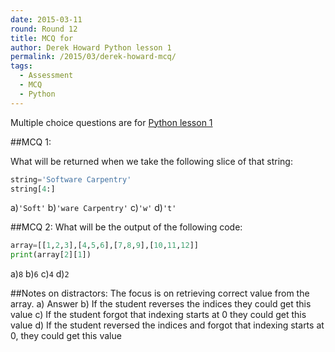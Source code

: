 ```yaml
---
date: 2015-03-11
round: Round 12
title: MCQ for 
author: Derek Howard Python lesson 1
permalink: /2015/03/derek-howard-mcq/
tags:
  - Assessment
  - MCQ
  - Python  
---
```


Multiple choice questions are for [Python lesson 1](http://swcarpentry.github.io/python-novice-inflammation/01-numpy.html) 

##MCQ 1:

What will be returned when we take the following slice of that string:
```python
string='Software Carpentry'
string[4:]
```
a)`'Soft'`
b)`'ware Carpentry'`
c)`'w'`
d)`'t'`


##MCQ 2:
What will be the output of the following code:
```python
array=[[1,2,3],[4,5,6],[7,8,9],[10,11,12]]
print(array[2][1])
```

a)`8`
b)`6`
c)`4`
d)`2`

##Notes on distractors:
The focus is on retrieving correct value from the array.
a) Answer 
b) If the student reverses the indices they could get this value
c) If the student forgot that indexing starts at 0 they could get this value
d) If the student reversed the indices and forgot that indexing starts at 0, they could get this value
